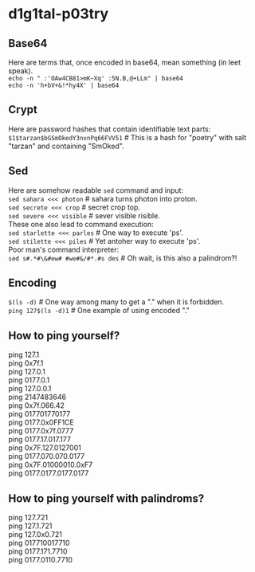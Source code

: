 # d1g1tal-p03try

## Base64
Here are terms that, once encoded in base64, mean something (in leet speak).  
``echo -n " :'OAw4CB81>mK~Xq' :5N.B,@+LLm" | base64``  
``echo -n 'h+bV+&!*hy4X' | base64``  

## Crypt
Here are password hashes that contain identifiable text parts:  
``$1$tarzan$bGSmOkedY3nxnPq66FVV51``    # This is a hash for "poetry" with salt "tarzan" and containing "SmOked".

## Sed
Here are somehow readable ``sed`` command and input:  
``sed sahara <<< photon``               # sahara turns photon into proton.  
``sed secrete <<< crop``                # secret crop top.  
``sed severe <<< visible``              # sever visible risible.  
These one also lead to command execution:  
``sed starlette <<< parles``            # One way to execute 'ps'.  
``sed stilette <<< piles``              # Yet antoher way to execute 'ps'.  
Poor man's command interpreter:  
``sed s#.*#\&#ew# #we#&/#*.#s des``     # Oh wait, is this also a palindrom?!  

## Encoding
``$(ls -d)``                            # One way among many to get a "." when it is forbidden.  
``ping 127$(ls -d)1``                   # One example of using encoded "."  

## How to ping yourself?
ping 127.1  
ping 0x7f.1  
ping 127.0.1  
ping 0177.0.1  
ping 127.0.0.1  
ping 2147483646  
ping 0x7f.066.42  
ping 017701770177  
ping 0177.0x0FF1CE  
ping 0177.0x7f.0777  
ping 0177.17.017.177  
ping 0x7F.127.0127001  
ping 0177.070.070.0177  
ping 0x7F.01000010.0xF7  
ping 0177.0177.0177.0177  

## How to ping yourself with palindroms?
ping 127.721  
ping 127.1.721  
ping 127.0x0.721  
ping 017710017710  
ping 0177.171.7710  
ping 0177.0110.7710  
